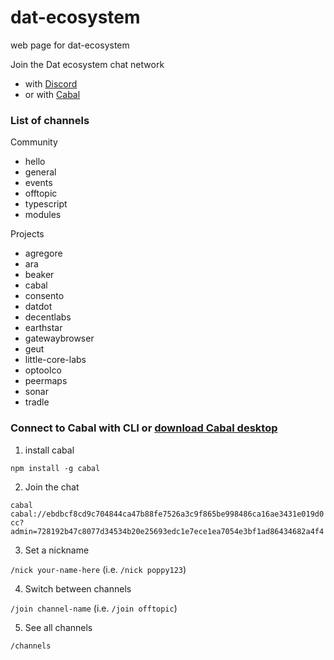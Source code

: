 # dat-ecosystem
web page for dat-ecosystem

Join the Dat ecosystem chat network
* with [Discord](https://discord.gg/dPEKwfrv2D)
* or with [Cabal](https://github.com/dat-ecosystem/dat-ecosystem.github.io#connect-to-cabal-with-cli-or-download-cabal-desktop)

### List of channels

Community
* hello
* general
* events
* offtopic
* typescript
* modules

Projects
* agregore
* ara
* beaker
* cabal
* consento
* datdot
* decentlabs
* earthstar
* gatewaybrowser
* geut
* little-core-labs
* optoolco
* peermaps
* sonar
* tradle


### Connect to Cabal with **CLI** or [download Cabal desktop](https://cabal.chat/download.html)

1. install cabal

`npm install -g cabal`

2. Join the chat

`cabal cabal://ebdbcf8cd9c704844ca47b88fe7526a3c9f865be998486ca16ae3431e019d0cc?admin=728192b47c8077d34534b20e25693edc1e7ece1ea7054e3bf1ad86434682a4f4`

3. Set a nickname

`/nick your-name-here` (i.e. `/nick poppy123`)

4. Switch between channels

`/join channel-name` (i.e. `/join offtopic`)

5. See all channels

`/channels`

